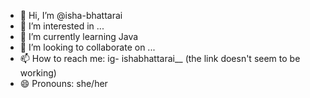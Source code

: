 - 👋 Hi, I’m @isha-bhattarai
- 👀 I’m interested in ...
- 🌱 I’m currently learning Java
- 💞️ I’m looking to collaborate on ...
- 📫 How to reach me:  ig- ishabhattarai__ (the link doesn't seem to be working)
- 😄 Pronouns: she/her
<!---
isha-bhattarai/isha-bhattarai is a ✨ special ✨ repository because its `README.md` (this file) appears on your GitHub profile.
You can click the Preview link to take a look at your changes.
--->
